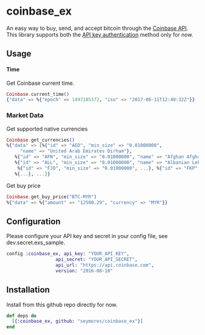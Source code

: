 # coinbase_ex

An easy way to buy, send, and accept bitcoin through the [Coinbase API](https://developers.coinbase.com).  
This library supports both the [API key authentication](https://developers.coinbase.com/docs/wallet/api-key-authentication) method only for now.

## Usage

#### Time
Get Coinbase current time.

```elixir
Coinbase.current_time()
{"data" => %{"epoch" => 1497185372, "iso" => "2017-06-11T12:49:32Z"}}
```

### Market Data

Get supported native currencies

```elixir
Coinbase.get_currencies()
%{"data" => [%{"id" => "AED", "min_size" => "0.01000000",
     "name" => "United Arab Emirates Dirham"},
   %{"id" => "AFN", "min_size" => "0.01000000", "name" => "Afghan Afghani"},
   %{"id" => "ALL", "min_size" => "0.01000000", "name" => "Albanian Lek"},
    %{"id" => "FJD", "min_size" => "0.01000000", ...}, %{"id" => "FKP", ...},
   %{...}, ...]}
```

Get buy price

```elixir
Coinbase.get_buy_price("BTC-MYR")
%{"data" => %{"amount" => "12500.29", "currency" => "MYR"}}
```


## Configuration
Please configure your API key and secret in your config file, see dev.secret.exs_sample.

```elixir
config :coinbase_ex, api_key: "YOUR_API_KEY",
                  api_secret: "YOUR_API_SECRET",
                  api_url: "https://api.coinbase.com",
                  version: "2016-08-10"
```

## Installation
Install from this github repo directly for now.

```elixir
def deps do
  [{:coinbase_ex, github: "seymores/coinbase_ex"}]
end
```

